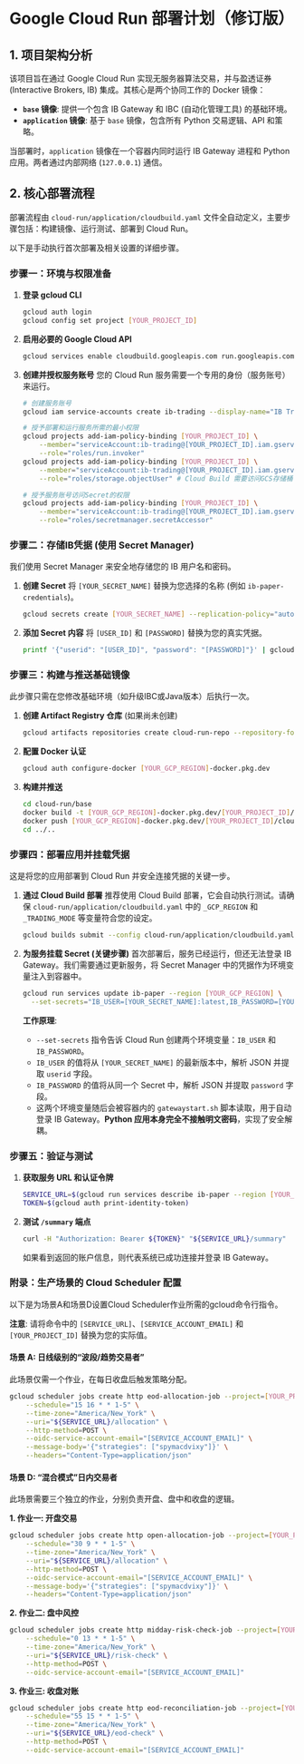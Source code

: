 # Google Cloud Run 部署计划（修订版）

## 1. 项目架构分析

该项目旨在通过 Google Cloud Run 实现无服务器算法交易，并与盈透证券 (Interactive Brokers, IB) 集成。其核心是两个协同工作的 Docker 镜像：

*   **`base` 镜像**: 提供一个包含 IB Gateway 和 IBC (自动化管理工具) 的基础环境。
*   **`application` 镜像**: 基于 `base` 镜像，包含所有 Python 交易逻辑、API 和策略。

当部署时，`application` 镜像在一个容器内同时运行 IB Gateway 进程和 Python 应用。两者通过内部网络 (`127.0.0.1`) 通信。

## 2. 核心部署流程

部署流程由 `cloud-run/application/cloudbuild.yaml` 文件全自动定义，主要步骤包括：构建镜像、运行测试、部署到 Cloud Run。

以下是手动执行首次部署及相关设置的详细步骤。

### 步骤一：环境与权限准备

1.  **登录 gcloud CLI**
    ```bash
    gcloud auth login
    gcloud config set project [YOUR_PROJECT_ID]
    ```

2.  **启用必要的 Google Cloud API**
    ```bash
    gcloud services enable cloudbuild.googleapis.com run.googleapis.com artifactregistry.googleapis.com iam.googleapis.com secretmanager.googleapis.com
    ```

3.  **创建并授权服务账号**
    您的 Cloud Run 服务需要一个专用的身份（服务账号）来运行。
    ```bash
    # 创建服务账号
    gcloud iam service-accounts create ib-trading --display-name="IB Trading Service Account"

    # 授予部署和运行服务所需的最小权限
    gcloud projects add-iam-policy-binding [YOUR_PROJECT_ID] \
        --member="serviceAccount:ib-trading@[YOUR_PROJECT_ID].iam.gserviceaccount.com" \
        --role="roles/run.invoker"
    gcloud projects add-iam-policy-binding [YOUR_PROJECT_ID] \
        --member="serviceAccount:ib-trading@[YOUR_PROJECT_ID].iam.gserviceaccount.com" \
        --role="roles/storage.objectUser" # Cloud Build 需要访问GCS存储桶

    # 授予服务账号访问Secret的权限
    gcloud projects add-iam-policy-binding [YOUR_PROJECT_ID] \
        --member="serviceAccount:ib-trading@[YOUR_PROJECT_ID].iam.gserviceaccount.com" \
        --role="roles/secretmanager.secretAccessor"
    ```

### 步骤二：存储IB凭据 (使用 Secret Manager)

我们使用 Secret Manager 来安全地存储您的 IB 用户名和密码。

1.  **创建 Secret**
    将 `[YOUR_SECRET_NAME]` 替换为您选择的名称 (例如 `ib-paper-credentials`)。
    ```bash
    gcloud secrets create [YOUR_SECRET_NAME] --replication-policy="automatic"
    ```

2.  **添加 Secret 内容**
    将 `[USER_ID]` 和 `[PASSWORD]` 替换为您的真实凭据。
    ```bash
    printf '{"userid": "[USER_ID]", "password": "[PASSWORD]"}' | gcloud secrets versions add [YOUR_SECRET_NAME] --data-file=-
    ```

### 步骤三：构建与推送基础镜像

此步骤只需在您修改基础环境（如升级IBC或Java版本）后执行一次。

1.  **创建 Artifact Registry 仓库** (如果尚未创建)
    ```bash
    gcloud artifacts repositories create cloud-run-repo --repository-format=docker --location=[YOUR_GCP_REGION]
    ```

2.  **配置 Docker 认证**
    ```bash
    gcloud auth configure-docker [YOUR_GCP_REGION]-docker.pkg.dev
    ```

3.  **构建并推送**
    ```bash
    cd cloud-run/base
    docker build -t [YOUR_GCP_REGION]-docker.pkg.dev/[YOUR_PROJECT_ID]/cloud-run-repo/base:latest .
    docker push [YOUR_GCP_REGION]-docker.pkg.dev/[YOUR_PROJECT_ID]/cloud-run-repo/base:latest
    cd ../..
    ```

### 步骤四：部署应用并挂载凭据

这是将您的应用部署到 Cloud Run 并安全连接凭据的关键一步。

1.  **通过 Cloud Build 部署**
    推荐使用 Cloud Build 部署，它会自动执行测试。请确保 `cloud-run/application/cloudbuild.yaml` 中的 `_GCP_REGION` 和 `_TRADING_MODE` 等变量符合您的设定。
    ```bash
    gcloud builds submit --config cloud-run/application/cloudbuild.yaml .
    ```

2.  **为服务挂载 Secret (关键步骤)**
    首次部署后，服务已经运行，但还无法登录 IB Gateway。我们需要通过更新服务，将 Secret Manager 中的凭据作为环境变量注入到容器中。
    ```bash
    gcloud run services update ib-paper --region [YOUR_GCP_REGION] \
      --set-secrets="IB_USER=[YOUR_SECRET_NAME]:latest,IB_PASSWORD=[YOUR_SECRET_NAME]:latest"
    ```
    **工作原理**: 
    *   `--set-secrets` 指令告诉 Cloud Run 创建两个环境变量：`IB_USER` 和 `IB_PASSWORD`。
    *   `IB_USER` 的值将从 `[YOUR_SECRET_NAME]` 的最新版本中，解析 JSON 并提取 `userid` 字段。
    *   `IB_PASSWORD` 的值将从同一个 Secret 中，解析 JSON 并提取 `password` 字段。
    *   这两个环境变量随后会被容器内的 `gatewaystart.sh` 脚本读取，用于自动登录 IB Gateway。**Python 应用本身完全不接触明文密码**，实现了安全解耦。

### 步骤五：验证与测试

1.  **获取服务 URL 和认证令牌**
    ```bash
    SERVICE_URL=$(gcloud run services describe ib-paper --region [YOUR_GCP_REGION] --format="value(status.url")
    TOKEN=$(gcloud auth print-identity-token)
    ```

2.  **测试 `/summary` 端点**
    ```bash
    curl -H "Authorization: Bearer ${TOKEN}" "${SERVICE_URL}/summary"
    ```
    如果看到返回的账户信息，则代表系统已成功连接并登录 IB Gateway。

### 附录：生产场景的 Cloud Scheduler 配置

以下是为场景A和场景D设置Cloud Scheduler作业所需的gcloud命令行指令。

**注意**: 请将命令中的 `[SERVICE_URL]`、`[SERVICE_ACCOUNT_EMAIL]` 和 `[YOUR_PROJECT_ID]` 替换为您的实际值。

#### 场景 A: 日线级别的“波段/趋势交易者”

此场景仅需一个作业，在每日收盘后触发策略分配。

```bash
gcloud scheduler jobs create http eod-allocation-job --project=[YOUR_PROJECT_ID] \
    --schedule="15 16 * * 1-5" \
    --time-zone="America/New_York" \
    --uri="${SERVICE_URL}/allocation" \
    --http-method=POST \
    --oidc-service-account-email="[SERVICE_ACCOUNT_EMAIL]" \
    --message-body='{"strategies": ["spymacdvixy"]}' \
    --headers="Content-Type=application/json"
```

#### 场景 D: “混合模式”日内交易者

此场景需要三个独立的作业，分别负责开盘、盘中和收盘的逻辑。

**1. 作业一: 开盘交易**
```bash
gcloud scheduler jobs create http open-allocation-job --project=[YOUR_PROJECT_ID] \
    --schedule="30 9 * * 1-5" \
    --time-zone="America/New_York" \
    --uri="${SERVICE_URL}/allocation" \
    --http-method=POST \
    --oidc-service-account-email="[SERVICE_ACCOUNT_EMAIL]" \
    --message-body='{"strategies": ["spymacdvixy"]}' \
    --headers="Content-Type=application/json"
```

**2. 作业二: 盘中风控**
```bash
gcloud scheduler jobs create http midday-risk-check-job --project=[YOUR_PROJECT_ID] \
    --schedule="0 13 * * 1-5" \
    --time-zone="America/New_York" \
    --uri="${SERVICE_URL}/risk-check" \
    --http-method=POST \
    --oidc-service-account-email="[SERVICE_ACCOUNT_EMAIL]"
```

**3. 作业三: 收盘对账**
```bash
gcloud scheduler jobs create http eod-reconciliation-job --project=[YOUR_PROJECT_ID] \
    --schedule="55 15 * * 1-5" \
    --time-zone="America/New_York" \
    --uri="${SERVICE_URL}/eod-check" \
    --http-method=POST \
    --oidc-service-account-email="[SERVICE_ACCOUNT_EMAIL]"
```